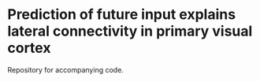 # Prediction of future input explains lateral connectivity in primary visual cortex

Repository for accompanying code.
